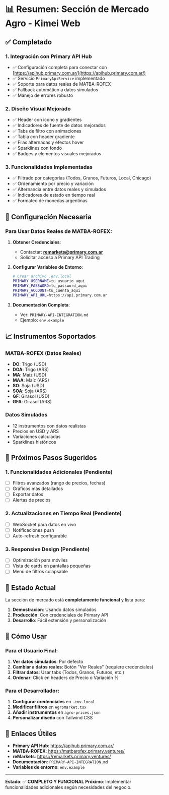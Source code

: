 # 📊 Resumen: Sección de Mercado Agro - Kimei Web

## ✅ Completado

### 1. **Integración con Primary API Hub**
- ✅ Configuración completa para conectar con [https://apihub.primary.com.ar/](https://apihub.primary.com.ar/)
- ✅ Servicio `PrimaryApiService` implementado
- ✅ Soporte para datos reales de MATBA-ROFEX
- ✅ Fallback automático a datos simulados
- ✅ Manejo de errores robusto

### 2. **Diseño Visual Mejorado**
- ✅ Header con icono y gradientes
- ✅ Indicadores de fuente de datos mejorados
- ✅ Tabs de filtro con animaciones
- ✅ Tabla con header gradiente
- ✅ Filas alternadas y efectos hover
- ✅ Sparklines con fondo
- ✅ Badges y elementos visuales mejorados

### 3. **Funcionalidades Implementadas**
- ✅ Filtrado por categorías (Todos, Granos, Futuros, Local, Chicago)
- ✅ Ordenamiento por precio y variación
- ✅ Alternancia entre datos reales y simulados
- ✅ Indicadores de estado en tiempo real
- ✅ Formateo de monedas argentinas

## 🔧 Configuración Necesaria

### Para Usar Datos Reales de MATBA-ROFEX:

1. **Obtener Credenciales**:
   - Contactar: **remarkets@primary.com.ar**
   - Solicitar acceso a Primary API Trading

2. **Configurar Variables de Entorno**:
   ```bash
   # Crear archivo .env.local
   PRIMARY_USERNAME=tu_usuario_aqui
   PRIMARY_PASSWORD=tu_password_aqui
   PRIMARY_ACCOUNT=tu_cuenta_aqui
   PRIMARY_API_URL=https://api.primary.com.ar
   ```

3. **Documentación Completa**:
   - Ver: `PRIMARY-API-INTEGRATION.md`
   - Ejemplo: `env.example`

## 📈 Instrumentos Soportados

### MATBA-ROFEX (Datos Reales)
- **DO**: Trigo (USD)
- **DOA**: Trigo (ARS)
- **MA**: Maíz (USD)
- **MAA**: Maíz (ARS)
- **SO**: Soja (USD)
- **SOA**: Soja (ARS)
- **GF**: Girasol (USD)
- **GFA**: Girasol (ARS)

### Datos Simulados
- 12 instrumentos con datos realistas
- Precios en USD y ARS
- Variaciones calculadas
- Sparklines históricos

## 🚀 Próximos Pasos Sugeridos

### 1. **Funcionalidades Adicionales** (Pendiente)
- [ ] Filtros avanzados (rango de precios, fechas)
- [ ] Gráficos más detallados
- [ ] Exportar datos
- [ ] Alertas de precios

### 2. **Actualizaciones en Tiempo Real** (Pendiente)
- [ ] WebSocket para datos en vivo
- [ ] Notificaciones push
- [ ] Auto-refresh configurable

### 3. **Responsive Design** (Pendiente)
- [ ] Optimización para móviles
- [ ] Vista de cards en pantallas pequeñas
- [ ] Menú de filtros colapsable

## 🎯 Estado Actual

La sección de mercado está **completamente funcional** y lista para:

1. **Demostración**: Usando datos simulados
2. **Producción**: Con credenciales de Primary API
3. **Desarrollo**: Fácil extensión y personalización

## 📱 Cómo Usar

### Para el Usuario Final:
1. **Ver datos simulados**: Por defecto
2. **Cambiar a datos reales**: Botón "Ver Reales" (requiere credenciales)
3. **Filtrar datos**: Usar tabs (Todos, Granos, Futuros, etc.)
4. **Ordenar**: Click en headers de Precio o Variación %

### Para el Desarrollador:
1. **Configurar credenciales** en `.env.local`
2. **Modificar filtros** en `AgroMarket.tsx`
3. **Añadir instrumentos** en `agro-prices.json`
4. **Personalizar diseño** con Tailwind CSS

## 🔗 Enlaces Útiles

- **Primary API Hub**: https://apihub.primary.com.ar/
- **MATBA-ROFEX**: https://matbarofex.primary.ventures/
- **reMarkets**: https://remarkets.primary.ventures/
- **Documentación**: `PRIMARY-API-INTEGRATION.md`
- **Variables de entorno**: `env.example`

---

**Estado**: ✅ **COMPLETO Y FUNCIONAL**
**Próximo**: Implementar funcionalidades adicionales según necesidades del negocio.




